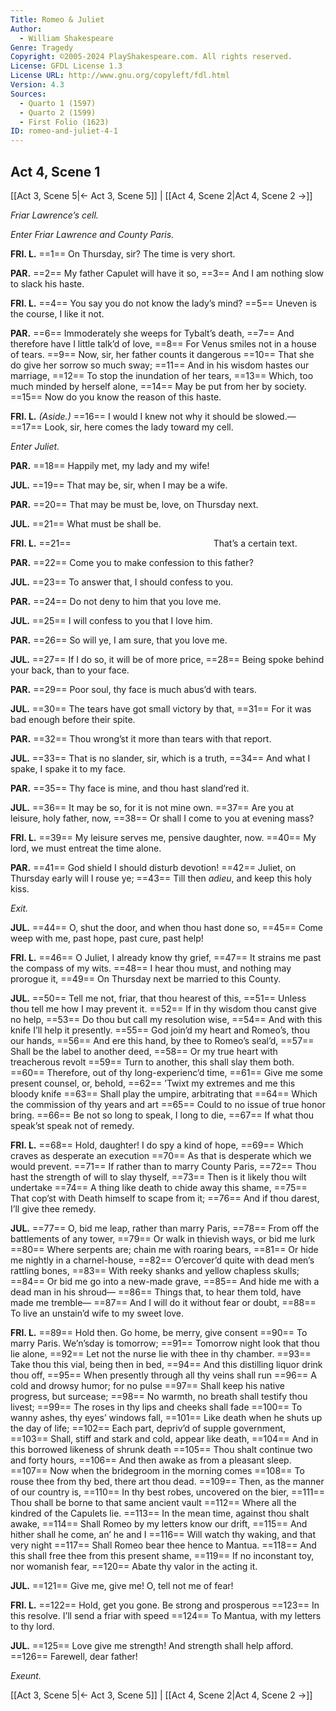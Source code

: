 ```yaml
---
Title: Romeo & Juliet
Author: 
  - William Shakespeare
Genre: Tragedy
Copyright: ©2005-2024 PlayShakespeare.com. All rights reserved.
License: GFDL License 1.3
License URL: http://www.gnu.org/copyleft/fdl.html
Version: 4.3
Sources:
  - Quarto 1 (1597)
  - Quarto 2 (1599)
  - First Folio (1623)
ID: romeo-and-juliet-4-1
---
```


## Act 4, Scene 1
[[Act 3, Scene 5|← Act 3, Scene 5]] | [[Act 4, Scene 2|Act 4, Scene 2 →]]

*Friar Lawrence’s cell.*

*Enter Friar Lawrence and County Paris.*

**FRI. L.**
==1== On Thursday, sir? The time is very short.

**PAR.**
==2== My father Capulet will have it so,
==3== And I am nothing slow to slack his haste.

**FRI. L.**
==4== You say you do not know the lady’s mind?
==5== Uneven is the course, I like it not.

**PAR.**
==6== Immoderately she weeps for Tybalt’s death,
==7== And therefore have I little talk’d of love,
==8== For Venus smiles not in a house of tears.
==9== Now, sir, her father counts it dangerous
==10== That she do give her sorrow so much sway;
==11== And in his wisdom hastes our marriage,
==12== To stop the inundation of her tears,
==13== Which, too much minded by herself alone,
==14== May be put from her by society.
==15== Now do you know the reason of this haste.

**FRI. L.**
*(Aside.)*
==16== I would I knew not why it should be slowed.⁠—
==17== Look, sir, here comes the lady toward my cell.

*Enter Juliet.*

**PAR.**
==18== Happily met, my lady and my wife!

**JUL.**
==19== That may be, sir, when I may be a wife.

**PAR.**
==20== That may be must be, love, on Thursday next.

**JUL.**
==21== What must be shall be.

**FRI. L.**
==21==                 That’s a certain text.

**PAR.**
==22== Come you to make confession to this father?

**JUL.**
==23== To answer that, I should confess to you.

**PAR.**
==24== Do not deny to him that you love me.

**JUL.**
==25== I will confess to you that I love him.

**PAR.**
==26== So will ye, I am sure, that you love me.

**JUL.**
==27== If I do so, it will be of more price,
==28== Being spoke behind your back, than to your face.

**PAR.**
==29== Poor soul, thy face is much abus’d with tears.

**JUL.**
==30== The tears have got small victory by that,
==31== For it was bad enough before their spite.

**PAR.**
==32== Thou wrong’st it more than tears with that report.

**JUL.**
==33== That is no slander, sir, which is a truth,
==34== And what I spake, I spake it to my face.

**PAR.**
==35== Thy face is mine, and thou hast sland’red it.

**JUL.**
==36== It may be so, for it is not mine own.
==37== Are you at leisure, holy father, now,
==38== Or shall I come to you at evening mass?

**FRI. L.**
==39== My leisure serves me, pensive daughter, now.
==40== My lord, we must entreat the time alone.

**PAR.**
==41== God shield I should disturb devotion!
==42== Juliet, on Thursday early will I rouse ye;
==43== Till then *adieu*, and keep this holy kiss.

*Exit.*

**JUL.**
==44== O, shut the door, and when thou hast done so,
==45== Come weep with me, past hope, past cure, past help!

**FRI. L.**
==46== O Juliet, I already know thy grief,
==47== It strains me past the compass of my wits.
==48== I hear thou must, and nothing may prorogue it,
==49== On Thursday next be married to this County.

**JUL.**
==50== Tell me not, friar, that thou hearest of this,
==51== Unless thou tell me how I may prevent it.
==52== If in thy wisdom thou canst give no help,
==53== Do thou but call my resolution wise,
==54== And with this knife I’ll help it presently.
==55== God join’d my heart and Romeo’s, thou our hands,
==56== And ere this hand, by thee to Romeo’s seal’d,
==57== Shall be the label to another deed,
==58== Or my true heart with treacherous revolt
==59== Turn to another, this shall slay them both.
==60== Therefore, out of thy long-experienc’d time,
==61== Give me some present counsel, or, behold,
==62== ’Twixt my extremes and me this bloody knife
==63== Shall play the umpire, arbitrating that
==64== Which the commission of thy years and art
==65== Could to no issue of true honor bring.
==66== Be not so long to speak, I long to die,
==67== If what thou speak’st speak not of remedy.

**FRI. L.**
==68== Hold, daughter! I do spy a kind of hope,
==69== Which craves as desperate an execution
==70== As that is desperate which we would prevent.
==71== If rather than to marry County Paris,
==72== Thou hast the strength of will to slay thyself,
==73== Then is it likely thou wilt undertake
==74== A thing like death to chide away this shame,
==75== That cop’st with Death himself to scape from it;
==76== And if thou darest, I’ll give thee remedy.

**JUL.**
==77== O, bid me leap, rather than marry Paris,
==78== From off the battlements of any tower,
==79== Or walk in thievish ways, or bid me lurk
==80== Where serpents are; chain me with roaring bears,
==81== Or hide me nightly in a charnel-house,
==82== O’ercover’d quite with dead men’s rattling bones,
==83== With reeky shanks and yellow chapless skulls;
==84== Or bid me go into a new-made grave,
==85== And hide me with a dead man in his shroud⁠—
==86== Things that, to hear them told, have made me tremble⁠—
==87== And I will do it without fear or doubt,
==88== To live an unstain’d wife to my sweet love.

**FRI. L.**
==89== Hold then. Go home, be merry, give consent
==90== To marry Paris. We’n’sday is tomorrow;
==91== Tomorrow night look that thou lie alone,
==92== Let not the nurse lie with thee in thy chamber.
==93== Take thou this vial, being then in bed,
==94== And this distilling liquor drink thou off,
==95== When presently through all thy veins shall run
==96== A cold and drowsy humor; for no pulse
==97== Shall keep his native progress, but surcease;
==98== No warmth, no breath shall testify thou livest;
==99== The roses in thy lips and cheeks shall fade
==100== To wanny ashes, thy eyes’ windows fall,
==101== Like death when he shuts up the day of life;
==102== Each part, depriv’d of supple government,
==103== Shall, stiff and stark and cold, appear like death,
==104== And in this borrowed likeness of shrunk death
==105== Thou shalt continue two and forty hours,
==106== And then awake as from a pleasant sleep.
==107== Now when the bridegroom in the morning comes
==108== To rouse thee from thy bed, there art thou dead.
==109== Then, as the manner of our country is,
==110== In thy best robes, uncovered on the bier,
==111== Thou shall be borne to that same ancient vault
==112== Where all the kindred of the Capulets lie.
==113== In the mean time, against thou shalt awake,
==114== Shall Romeo by my letters know our drift,
==115== And hither shall he come, an’ he and I
==116== Will watch thy waking, and that very night
==117== Shall Romeo bear thee hence to Mantua.
==118== And this shall free thee from this present shame,
==119== If no inconstant toy, nor womanish fear,
==120== Abate thy valor in the acting it.

**JUL.**
==121== Give me, give me! O, tell not me of fear!

**FRI. L.**
==122== Hold, get you gone. Be strong and prosperous
==123== In this resolve. I’ll send a friar with speed
==124== To Mantua, with my letters to thy lord.

**JUL.**
==125== Love give me strength! And strength shall help afford.
==126== Farewell, dear father!

*Exeunt.*

[[Act 3, Scene 5|← Act 3, Scene 5]] | [[Act 4, Scene 2|Act 4, Scene 2 →]]